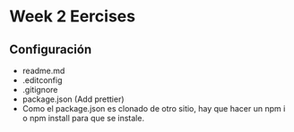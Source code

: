 # Week 2 Eercises

## Configuración

- readme.md
- .editconfig
- .gitignore
- package.json (Add prettier)
- Como el package.json es clonado de otro sitio, hay que hacer un npm i o npm install para que se instale.
